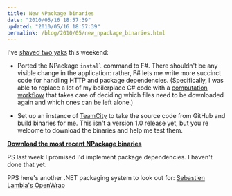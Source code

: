 ```yaml
---
title: New NPackage binaries
date: "2010/05/16 18:57:39"
updated: "2010/05/16 18:57:39"
permalink: /blog/2010/05/new_npackage_binaries.html
---
```

I've [shaved two yaks](http://sethgodin.typepad.com/seths_blog/2005/03/dont_shave_that.html) this weekend:

 * Ported the NPackage `install` command to F#. There shouldn't be any visible change in the application: rather, F# lets me write more succinct code for handling HTTP and package dependencies. (Specifically, I was able to replace a lot of my boilerplace C# code with a [computation workflow](http://msdn.microsoft.com/en-us/library/dd233182.aspx) that takes care of deciding which files need to be downloaded again and which ones can be left alone.)

 * Set up an instance of [TeamCity](http://www.jetbrains.com/teamcity/) to take the source code from GitHub and build binaries for me. This isn't a version 1.0 release yet, but you're welcome to download the binaries and help me test them.

**[Download the most recent NPackage binaries](http://build.partario.com/guestAuth/repository/download/bt2/.lastSuccessful/NPackage.zip)**

PS last week I promised I'd implement package dependencies. I haven't done that yet.

PPS here's another .NET packaging system to look out for: [Sebastien Lambla's OpenWrap](http://strangelights.com/blog/archive/2010/05/16/1661.aspx)
